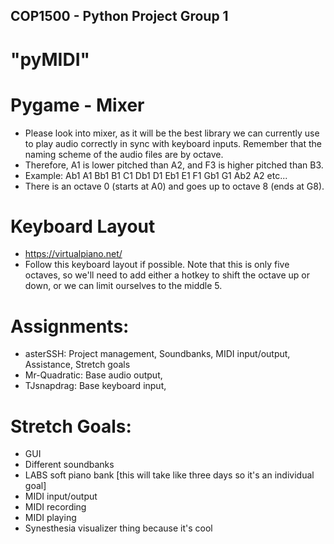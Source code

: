 ## COP1500 - Python Project Group 1
# "pyMIDI"

# Pygame - Mixer
- Please look into mixer, as it will be the best library we can currently use to play audio correctly in sync with keyboard inputs. Remember that the naming scheme of the audio files are by octave.
- Therefore, A1 is lower pitched than A2, and F3 is higher pitched than B3.
- Example: Ab1 A1 Bb1 B1 C1 Db1 D1 Eb1 E1 F1 Gb1 G1 Ab2 A2 etc...
- There is an octave 0 (starts at A0) and goes up to octave 8 (ends at G8).

# Keyboard Layout
- https://virtualpiano.net/
- Follow this keyboard layout if possible. Note that this is only five octaves, so we'll need to add either a hotkey to shift the octave up or down, or we can limit ourselves to the middle 5.


# Assignments:
- asterSSH: Project management, Soundbanks, MIDI input/output, Assistance, Stretch goals
- Mr-Quadratic: Base audio output, 
- TJsnapdrag: Base keyboard input,

# Stretch Goals:
- GUI
- Different soundbanks
- LABS soft piano bank [this will take like three days so it's an individual goal]
- MIDI input/output
- MIDI recording
- MIDI playing
- Synesthesia visualizer thing because it's cool
